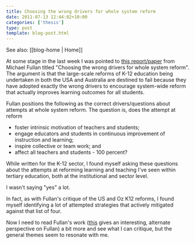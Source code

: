 ```yaml
---
title: Choosing the wrong drivers for whole system reform
date: 2011-07-13 12:44:02+10:00
categories: ['thesis']
type: post
template: blog-post.html
---
```


See also: [[blog-home | Home]]

At some stage in the last week I was pointed to [this report/paper](http://www.michaelfullan.ca/home_articles/SeminarPaper204.pdf) from Michael Fullan titled "Choosing the wrong drivers for whole system reform". The argument is that the large-scale reforms of K-12 education being undertaken in both the USA and Australia are destined to fail because they have adopted exactly the wrong drivers to encourage system-wide reform that actually improves learning outcomes for all students.

Fullan positions the following as the correct drivers/questions about attempts at whole system reform. The question is, does the attempt at reform

- foster intrinsic motivation of teachers and students;
- engage educators and students in continuous improvement of instruction and learning;
- inspire collective or team work; and
- affect all teachers and students - 100 percent?

While written for the K-12 sector, I found myself asking these questions about the attempts at reforming learning and teaching I've seen within tertiary education, both at the institutional and sector level.

I wasn't saying "yes" a lot.

In fact, as with Fullan's critique of the US and Oz K12 reforms, I found myself identifying a lot of attempted strategies that actively mitigated against that list of four.

Now I need to read Fullan's work ([this](http://educhatter.wordpress.com/2011/02/13/the-%E2%80%9Cschool-change%E2%80%9D-wizards-what-drives-michael-fullan-and-his-disciples/) gives an interesting, alternate perspective on Fullan) a bit more and see what I can critique, but the general themes seem to resonate with me.